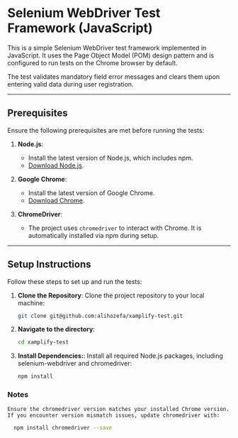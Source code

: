 # Selenium WebDriver Test Framework (JavaScript)

This is a simple Selenium WebDriver test framework implemented in JavaScript. It uses the Page Object Model (POM) design pattern and is configured to run tests on the Chrome browser by default.

The test validates mandatory field error messages and clears them upon entering valid data during user registration.

---

## Prerequisites

Ensure the following prerequisites are met before running the tests:

1. **Node.js**:
    - Install the latest version of Node.js, which includes npm.
    - [Download Node.js](https://nodejs.org/).

2. **Google Chrome**:
    - Install the latest version of Google Chrome.
    - [Download Chrome](https://www.google.com/chrome/).

3. **ChromeDriver**:
    - The project uses `chromedriver` to interact with Chrome. It is automatically installed via npm during setup.

---

## Setup Instructions

Follow these steps to set up and run the tests:

1. **Clone the Repository**:
   Clone the project repository to your local machine:
   ```bash
   git clone git@github.com:alihozefa/xamplify-test.git

2. **Navigate to the directory**:
   ```bash
   cd xamplify-test

3. **Install Dependencies:**:
   Install all required Node.js packages, including selenium-webdriver and chromedriver:
   ```bash
   npm install

### Notes
    
    Ensure the chromedriver version matches your installed Chrome version. If you encounter version mismatch issues, update chromedriver with:
    
```bash
  npm install chromedriver --save